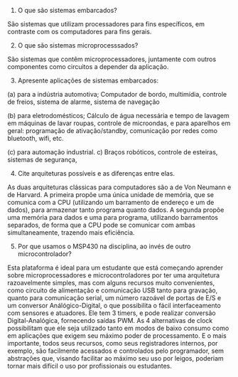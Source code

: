 1. O que são sistemas embarcados?

São sistemas que utilizam processadores para fins específicos, em contraste com os computadores para fins gerais.

2. O que são sistemas microprocesssados?

São sistemas que contêm microprocessadores, juntamente com outros componentes como circuitos a depender da aplicação.

3. Apresente aplicações de sistemas embarcados: 

(a) para a indústria automotiva;
Computador de bordo, multimídia, controle de freios, sistema de alarme, sistema de navegação

(b) para eletrodomésticos;
Cálculo de água necessária e tempo de lavagem em máquinas de lavar roupas, controle de microondas, e para aparelhos em geral: programação de ativação/standby, comunicação por redes como bluetooth, wifi, etc.

(c) para automação industrial.
c) Braços robóticos, controle de esteiras, sistemas de segurança, 

4. Cite arquiteturas possíveis e as diferenças entre elas.

As duas arquiteturas clássicas para computadores são a de Von Neumann e de Harvard. A primeira propõe uma única unidade de memória, que se comunica com a CPU (utilizando um barramento de endereço e um de dados), para armazenar tanto programa quanto dados. A segunda propõe uma memória para dados e uma para programa, utilizando barramentos separados, de forma que a CPU pode se comunicar com ambas simultaneamente, trazendo mais eficiência.

5. Por que usamos o MSP430 na disciplina, ao invés de outro microcontrolador?

Esta plataforma é ideal para um estudante que está começando aprender sobre microprocessadores e microcontroladores por ter uma arquitetura razoavelmente simples, mas com alguns recursos muito convenientes, como circuito de alimentação e comunicação USB tanto para gravação, quanto para comunicação serial, um número razoável de portas de E/S e um conversor Análógico-Digital, o que possibilita o fácil interfaceamento com sensores e atuadores. Ele tem 3 timers, e pode realizar conversão Digital-Analógica, fornecendo saídas PWM. As 4 alternativas de clock possibilitam que ele seja utilizado tanto em modos de baixo consumo como em aplicações que exigem seu máximo poder de processamento. E o mais importante, todos seus recursos, como seus registradores internos, por exemplo, são facilmente acessados e controlados pelo programador, sem abstrações que, visando facilitar ao máximo seu uso por leigos, poderiam tornar mais difícil o uso por profissionais ou estudantes.
